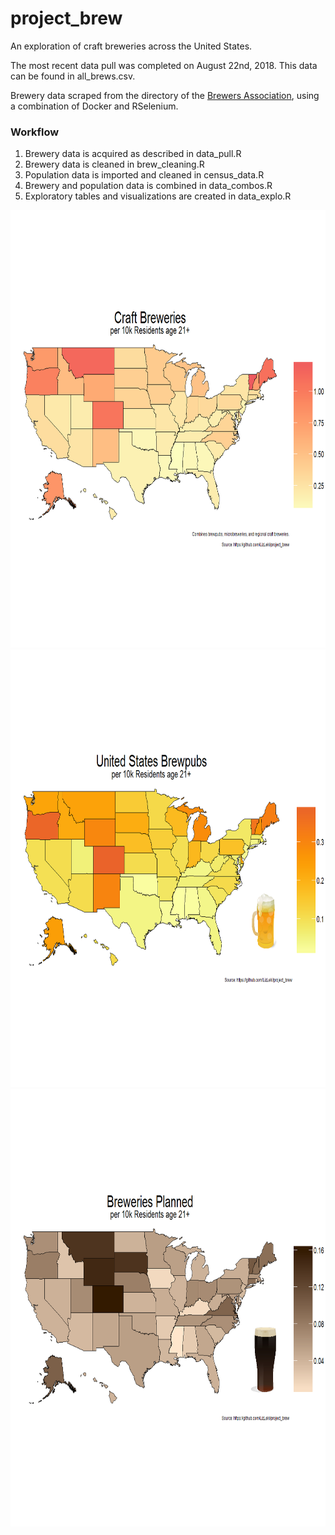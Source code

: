 # project_brew
An exploration of craft breweries across the United States.

The most recent data pull was completed on August 22nd, 2018. This data can be found in all_brews.csv.

Brewery data scraped from the directory of the [Brewers Association](https://www.brewersassociation.org/directories/breweries/), using a combination of Docker and RSelenium.

### Workflow 
  
  1. Brewery data is acquired as described in data_pull.R
  2. Brewery data is cleaned in brew_cleaning.R
  3. Population data is imported and cleaned in census_data.R
  4. Brewery and population data is combined in data_combos.R
  5. Exploratory tables and visualizations are created in data_explo.R

<img src = "state_craft.png" width = "700" height = "700" />
<img src = "state_brewpubs.png" width = "700" height = "700" />
<img src = "state_planned.png" width = "700" height = "700" />


